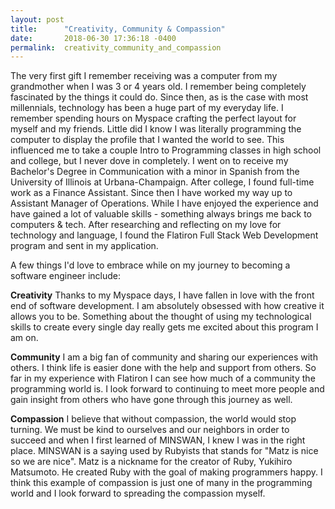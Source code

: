 ```yaml
---
layout: post
title:      "Creativity, Community & Compassion"
date:       2018-06-30 17:36:18 -0400
permalink:  creativity_community_and_compassion
---
```



The very first gift I  remember receiving was a computer from my grandmother when I was 3 or 4 years old. I remember being completely fascinated by the things it could do. Since then, as is the case with most millennials, technology has been a huge part of my everyday life. I remember spending hours on Myspace crafting the perfect layout for myself and my friends. Little did I know I was literally programming the computer to display the profile that I wanted the world to see. This influenced me to take a couple Intro to Programming classes in high school and college, but I never dove in completely. I went on to receive my Bachelor's Degree in Communication with a minor in Spanish from the University of Illinois at Urbana-Champaign. After college, I found full-time work as a Finance Assistant. Since then I have worked my way up to Assistant Manager of Operations. While I have enjoyed the experience and have gained a lot of valuable skills - something always brings me back to computers & tech. After researching and reflecting on my love for technology and language, I found the Flatiron Full Stack Web Development program and sent in my application. 

A few things I'd love to embrace while on my journey to becoming a software engineer include:

**Creativity**
Thanks to my Myspace days, I have fallen in love with the front end of software development. I am absolutely obsessed with how creative it allows you to be. Something about the thought of using my technological skills to create every single day really gets me excited about this program I am on. 

**Community**
I am a big fan of community and sharing our experiences with others. I think life is easier done with the help and support from others. So far in my experience with Flatiron I can see how much of a community the programming world is. I look forward to continuing to meet more people and gain insight from others who have gone through this journey as well. 

**Compassion**
I believe that without compassion, the world would stop turning. We must be kind to ourselves and our neighbors in order to succeed and when I first learned of MINSWAN, I knew I was in the right place. MINSWAN is a saying used by Rubyists that stands for "Matz is nice so we are nice". Matz is a nickname for the creator of Ruby, Yukihiro Matsumoto. He created Ruby with the goal of making programmers happy. I think this example of compassion is just one of many in the programming world and I look forward to spreading the compassion myself. 
